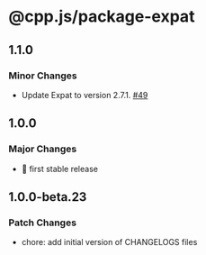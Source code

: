 # @cpp.js/package-expat

## 1.1.0

### Minor Changes

- Update Expat to version 2.7.1. [#49](https://github.com/bugra9/cpp.js/issues/49)

## 1.0.0

### Major Changes

- 🚀 first stable release

## 1.0.0-beta.23

### Patch Changes

- chore: add initial version of CHANGELOGS files
